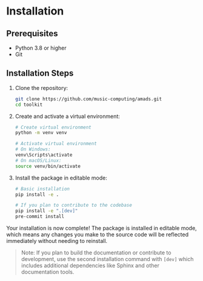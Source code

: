 # Installation

## Prerequisites

- Python 3.8 or higher
- Git

## Installation Steps

1. Clone the repository:

   ```bash
   git clone https://github.com/music-computing/amads.git
   cd toolkit
   ```

2. Create and activate a virtual environment:

   ```bash
   # Create virtual environment
   python -m venv venv

   # Activate virtual environment
   # On Windows:
   venv\Scripts\activate
   # On macOS/Linux:
   source venv/bin/activate
   ```

3. Install the package in editable mode:

   ```bash
   # Basic installation
   pip install -e .

   # If you plan to contribute to the codebase
   pip install -e ".[dev]"
   pre-commit install
   ```

Your installation is now complete! The package is installed in editable mode, which means any changes you make to the source code will be reflected immediately without needing to reinstall.

> Note: If you plan to build the documentation or contribute to development, use the second installation command with `[dev]` which includes additional dependencies like Sphinx and other documentation tools.
